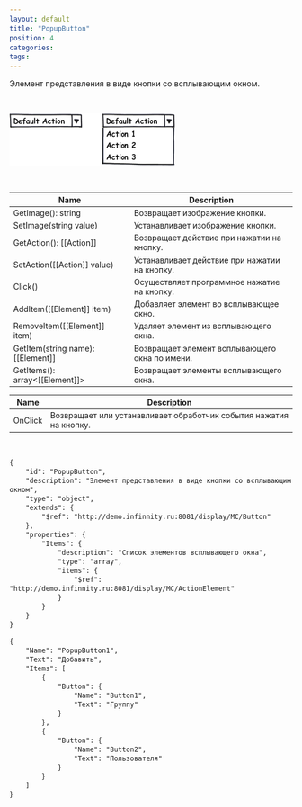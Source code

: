 ```yaml
---
layout: default
title: "PopupButton"
position: 4
categories: 
tags: 
---
```


Элемент представления в виде кнопки со всплывающим окном.

 

![](PopupButton.png)

 

|Name|Description|
|----|-----------|
|GetImage(): string|Возвращает изображение кнопки.|
|SetImage(string value)|Устанавливает изображение кнопки.|
|GetAction(): [[Action]]|Возвращает действие при нажатии на кнопку.|
|SetAction([[Action]] value)|Устанавливает действие при нажатии на кнопку.|
|Click()|Осуществляет программное нажатие на кнопку.|
|AddItem([[Element]] item)|Добавляет элемент во всплывающее окно.|
|RemoveItem([[Element]]  item)|Удаляет элемент из всплывающего окна.|
|GetItem(string name): [[Element]]|Возвращает элемент всплывающего окна по имени.|
|GetItems(): array<[[Element]]>|Возвращает элементы всплывающего окна.|

|Name|Description|
|----|-----------|
|OnClick|Возвращает или устанавливает обработчик события нажатия на кнопку.|

  

```
{
	"id": "PopupButton",
	"description": "Элемент представления в виде кнопки со всплывающим окном",
	"type": "object",
	"extends": {
		"$ref": "http://demo.infinnity.ru:8081/display/MC/Button"
	},
	"properties": {
		"Items": {
			"description": "Список элементов всплывающего окна",
			"type": "array",
			"items": {
				"$ref": "http://demo.infinnity.ru:8081/display/MC/ActionElement"
			}
		}
	}
}
```

```
{
	"Name": "PopupButton1",
	"Text": "Добавить",
	"Items": [
		{
			"Button": {
				"Name": "Button1",
				"Text": "Группу"
			}
		},
		{
			"Button": {
				"Name": "Button2",
				"Text": "Пользователя"
			}
		}
	]
}
```

 

 

